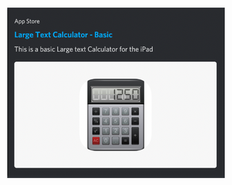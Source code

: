 [![First App](images/LargeCalculator.png)](https://apps.apple.com/us/app/large-text-calculator-basic/id1575080167)
